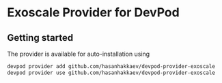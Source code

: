 # Exoscale Provider for DevPod

## Getting started

The provider is available for auto-installation using

```sh
devpod provider add github.com/hasanhakkaev/devpod-provider-exoscale
devpod provider use github.com/hasanhakkaev/devpod-provider-exoscale
```

